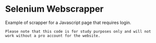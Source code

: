 # Selenium Webscrapper 

Example of scrapper for a Javascript page that requires login. 

```
Please note that this code is for study purposes only and will not work without a pro account for the website. 
```